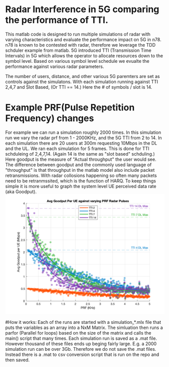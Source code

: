 # Radar Interference in 5G comparing the performance of TTI. 
This matlab code is designed to run multiple simulations of radar with varying characteristics and evaluate the performance impact on 5G in n78. 
n78 is known to be contested with radar, therefore we leverage the TDD schduler example from matlab. 
5G introduced TTI (Transmission Time Intervals) in 5G which allows the operator to allocate resources down to the symbol level. Based on various symbol level schedule we evualte the performance against various radar parameters. 

The number of users, distance, and other various 5G paremters are set as controls against the simulatons. With each simulation running against TTI 2,4,7 and Slot Based, (Or TTI == 14.) Here the # of symbols / slot is 14.

# Example PRF(Pulse Repetition Frequency) changes
For example we can run a simulation roughly 2000 times. In this simulation run we vary the radar prf from 1 - 2000KHz, and the 5G TTI from 2 to 14. In each simulation there are 20 users at 300m requesting 10Mbps in the DL and the UL. We ran each simulation for 5 frames. This is done for TTI schduleing of 2,4,7,14. (Again 14 is the same as "slot based" schduling.)
Here goodput is the measure of "Actual throughput" the user would see. The difference between goodput and the commonly used language of "throughput" is that throughput in the matlab model also include packet retransmissions. With radar collosions happening so often many packets need to be retranmssited, which is the function of HARQ. To keep things simple it is more useful to graph the system level UE perceived data rate (aka Goodput). 
![Run_30Khz_Prf_2_10-5000/goodput_v_prf_2.png](https://github.com/macclab-stevens/Radar_Interference_on_5G/blob/main/Run_30Khz_Prf_2_10-5000/goodput_v_prf_2.png)

#How it works:
Each of the runs are started with a simulation_*.mlx file that puts the variables as an array into a NxM Matrix. The simluation then runs a parfor (Parallel for loops) based on the size of the matrix and calls the main() script that many times. Each simulation run is saved as a .mat file. However thousand of these files ends up beging fairly large. E.g. a 2000 simulation run can be over 3Gb. Therefore we do not save the .mat files. Instead there is a .mat to csv conversion script that is run on the repo and then saved.
